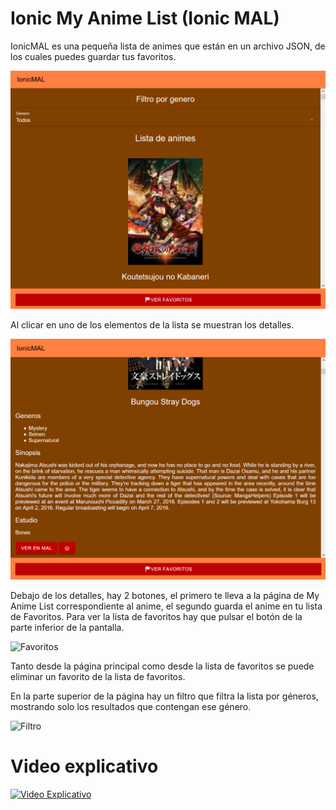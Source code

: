 # Ionic My Anime List (Ionic MAL)

IonicMAL es una pequeña lista de animes que están en un archivo JSON, de los cuales puedes guardar tus favoritos.

![Página principal](./images/Home.PNG)

Al clicar en uno de los elementos de la lista se muestran los detalles.

![Detalles](./images/Detalles.PNG)

Debajo de los detalles, hay 2 botones, el primero te lleva a la página de My Anime List correspondiente al anime, el segundo guarda el anime en tu lista de Favoritos. Para ver la lista de favoritos hay que pulsar el botón de la parte inferior de la pantalla.

![Favoritos](./images/Favoritos.gif)

Tanto desde la página principal como desde la lista de favoritos se puede eliminar un favorito de la lista de favoritos.

En la parte superior de la página hay un filtro que filtra la lista por géneros, mostrando solo los resultados que contengan ese género.

![Filtro](./images/Filtro.gif)

# Video explicativo

[![Video Explicativo](http://img.youtube.com/vi/ui57IxJW7ZM/0.jpg)](http://www.youtube.com/watch?v=ui57IxJW7ZM "Video Explicativo")
